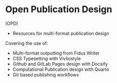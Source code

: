 # Open Publication Design

(OPD)

- Resources for multi-format publication design

Covering the use of:

  - Multi-format outputting from Fidus Writer
  - CSS Typesetting with Vivliostyle
  - Github and GitLab Pages design with Docsify
  - Computational Publication design with Quarto
  - Git based publishing workflows
  
  
